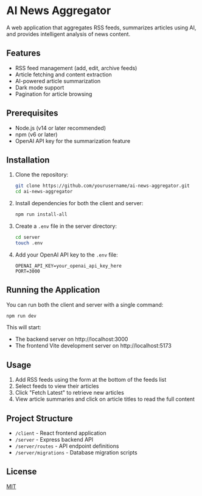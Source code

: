 # AI News Aggregator

A web application that aggregates RSS feeds, summarizes articles using AI, and provides intelligent analysis of news content.

## Features

- RSS feed management (add, edit, archive feeds)
- Article fetching and content extraction
- AI-powered article summarization
- Dark mode support
- Pagination for article browsing

## Prerequisites

- Node.js (v14 or later recommended)
- npm (v6 or later)
- OpenAI API key for the summarization feature

## Installation

1. Clone the repository:
   ```bash
   git clone https://github.com/yourusername/ai-news-aggregator.git
   cd ai-news-aggregator
   ```

2. Install dependencies for both the client and server:
   ```bash
   npm run install-all
   ```

3. Create a `.env` file in the server directory:
   ```bash
   cd server
   touch .env
   ```

4. Add your OpenAI API key to the `.env` file:
   ```
   OPENAI_API_KEY=your_openai_api_key_here
   PORT=3000
   ```

## Running the Application

You can run both the client and server with a single command:

```bash
npm run dev
```

This will start:
- The backend server on http://localhost:3000
- The frontend Vite development server on http://localhost:5173

## Usage

1. Add RSS feeds using the form at the bottom of the feeds list
2. Select feeds to view their articles
3. Click "Fetch Latest" to retrieve new articles
4. View article summaries and click on article titles to read the full content

## Project Structure

- `/client` - React frontend application
- `/server` - Express backend API
- `/server/routes` - API endpoint definitions
- `/server/migrations` - Database migration scripts

## License

[MIT](LICENSE)